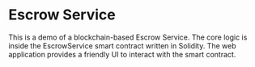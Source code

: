 # Escrow Service
This is a demo of a blockchain-based Escrow Service. The core logic is inside the EscrowService smart contract written in Solidity.
The web application provides a friendly UI to interact with the smart contract.